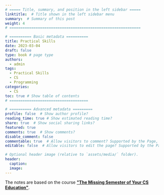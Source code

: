 ```yaml
---
# ===== Title, summary, and position in the left sidebar =====
linktitle:  # Title shown in the left sidebar menu
summary:  # Summary of this post
weight: 4   
# ============================================================

# ========== Basic metadata ==========
title: Practical Skills
date: 2023-03-04
draft: false
type: book # page type
authors:
  - admin
tags:
  - Practical Skills
  - CS
  - Programming
categories:
  - CS
toc: true # Show table of contents
# ====================================

# ========== Advanced metadata =========
profile: false  # Show author profile?
reading_time: true # Show estimated reading time?
share: true  # Show social sharing links?
featured: true
comments: true  # Show comments?
disable_comment: false
commentable: true  # Allow visitors to comment? Supported by the Page, Post, and Book content types.
editable: false  # Allow visitors to edit the page? Supported by the Page, Post, and Book content types.

# Optional header image (relative to `assets/media/` folder).
header:
  caption: 
  image:  
---
```


The notes are based on the course **["The Missing Semester of Your CS Education"](https://missing.csail.mit.edu/)**.